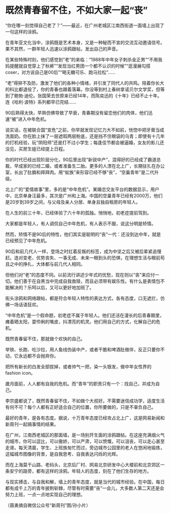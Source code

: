 # 既然青春留不住，不如大家一起“丧”

“你在哪一刻觉得自己老了？”——最近，在广州老城区江南西街道一面墙上出现了一句这样的涂鸦。 

在青年亚文化当中，涂鸦既是艺术本身，又是一种秘而不宣的交流互动邀请信号。果不其然，一群年轻人迅速以涂鸦跟帖，发出自己的声音。 

在某些特殊时刻，他们感觉到“老”的来临：“1988年中年女子刺杀金正男”“不用我妈提醒就自觉穿上了秋裤”“发现当红男团一个都不认识的时候”“逛漫展勾搭coser，对方说自己是00后”“喝无糖可乐、跑马拉松”…… 

“老”得猝不及防，激发了他们的各种小情绪，并引发了同代人的共鸣。陪着你长大的科比都退役了，你的青春也跟着落幕。你没等到村上春树拿诺贝尔文学奖，但等到了鲍勃·迪伦。张国荣去世原来已经14年，而陈奕迅的《十年》已经不止十年。连《哈利·波特》系列都早已完结…… 

90后熟得太快，早熟仿佛导致了早衰，青春期没有留恋他们的肉体，他们迅速“被”进入中年危机。 

说实话，在被联合国“宣危”之前，你早就发现记忆力大不如前，恍惚中把牙膏当成洗面奶。你在脸上抹了一层遮瑕两层粉底，还是挡不住眼袋的乌青；即使有十几年的打机经验，玩“阴阳师”还是打不过小学生；每逢佳节都会被逼婚，女友的影儿还没见，买房生娃已经提上日程。 

你的时代已经出现阶层分化，90后里出现“新锐中产”，混得好的已经成了霸道总裁，早成家的已经二婚，或者准备生二胎。更多的人漂在北上广，长期驻扎在办公室，长出了肚腩和拜拜肉。用“蚁族”来形容已经不够“丧”，“空巢青年”是二代升级。 

北上广的“爱情故事”里，多的是“中年危机”。某婚恋交友平台的数据显示，用户中，北京单身汪最多，其次是广州和上海。中国的空巢青年已经有2000万，他们是20岁到39岁之间，与父母及亲人分居、单身且独自租房的年轻人。 

在人生的前三十年，已经体验了六十年的孤独。悄悄地，初老症提前驾到。 

大家都是年轻人，有人调侃自己中年危机，有人表示不服，说这分明是矫情。 

然而，矫情不是90后的特性，他们其实是聪明的“丧”一代：还没到达中年，就是已经预见了中年危机。 

90后和前几代人一样，登场之时扛着反叛的标签，成为中坚之后又被后辈紧追慢赶。连对变老、优势丧失、一事无成、未来一眼到头的恐惧，在理想生活与眼前苟且之中的挣扎，大体都与前几代人相同。 

但他们对“老”的态度不同。以前流行讲述少年式的忧愁，现在则以“丧”来应付一切。他们善于在自黑当中完成自我救赎，而且必须带有娱乐性。有什么是表情包不能解决的？乐呵以后，又可以更好地加班了。 

街头涂鸦和网络跟帖，都是符合年轻人特性的表达方式，各有态度，口无遮拦，仿佛一场话语狂欢。 

“中年危机”是一个假命题，初老症不属于年轻人。他们还活在漫长的后青春期里，瘫着晒太阳，耍伶俐的嘴皮，抖漂亮的机灵。他们用自己的方式，化解自己的危机。 

既然青春留不住，那就做个欢快的自己。 

举铁、长跑、吃沙拉，用人鱼线伪装中产，或者干脆和啤酒肚做伴，反正只要你不动，它永远都不会抛弃你。 

把所有新长的白发全部拔掉，或者帅气一把，染一头银发，做中年女性界的fashion icon。 

歲月面前，人人都有自我的危机。而“青年”的职责只有一个：找自己，并成为自己。 

李宗盛都说了，既然青春留不住，不如做个大叔好。不需要迷信成功学，适度生活有何不可？每个人都有正好适合自己的位置，你所要做的，只是不辜负自己。 

最好的青年，是各有态度。据说，十万青年态度已经攻占北上广，这是网易新闻和新周刊一起搞事情的结果。 

在广州，江南西老城区的那面墙，是一场别开生面的涂鸦跟帖。在这座充满烟火气的城市，你可以逗比，可以傲娇，可以严肃，可以愤慨，可以沮丧，可以走心甚至走肾。每天清晨，学生、上班族匆忙而过，旁边城市公园里的老人在悠闲地锻炼，这幅城市图像的背景，是自我思考、自我表达闪烁的光辉。 

而在上海莫干山路、老码头，北京后厂村、网易北京研发中心大楼前和北京郊区一条安宁的路旁，都有这样的涂鸦。年轻人的态度，刻在了他们生存的地方。 

与现实搏击，与自我和解，墙上的青年态度，就是当代的城市经验。在中国，每日都有成千上万的青年披荆斩棘，尽管有时需要“丧”一会儿，大多数人第二天还是会努力上班，一点一点地实现自己的理想。 

（聂勇摘自微信公众号“新周刊”图/孙小片）